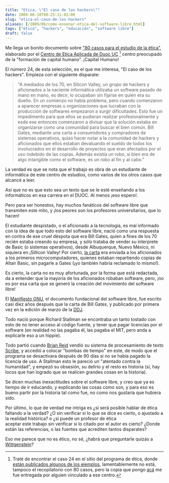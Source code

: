 ```yaml
---
title: "Etica, \"El caso de los hackers\""
date: 2009-06-18T08:25:11-03:00
slug: "etica-el-caso-de-los-hackers"
aliases: [/2009/06/como-ensenar-etica-del-software-libre.html]
tags: ["ética", "hackers", "educación", "software libre"]
draft: false
---
```

Me llega un bonito documento sobre 
["80 casos para el estudio de la ética"](80-Casos.pdf), elaborado por el
[Centro de Etica Aplicada de Duoc UC](http://etica.duoc.cl/index.php)
[^1] centro preocupado de la "formación de capital humano". 
¡Capital Humano!

El número 24, de esta selección, es el que me interesa, "El caso de los
hackers". Empieza con el siguiente disparate:

> "A mediados de los 70, en Silicon Valley, un grupo de hackers y
aficionados a la naciente informática utilizaba un software pasado de
mano en mano, es decir, lo ocupaban sin fijarse en quién era su dueño.
En un comienzo no había problema, pero cuando comenzaron a aparecer
empresas u organizaciones que lucraban con la producción de softwares
empezaron a surgir dificultades. Esto fue un impedimento para que ellos
se pudieran realizar profesionalmente y esde ese entonces comenzaron a
divisar que la solución estaba en organizarse como una comunidad para
buscar el bien común. Bill Gates, mediante una carta a consumidores y
compradores de sistemas operativos, quiso hacer notar a la comunidad de
hackers y aficionados que ellos estaban devaluando el sueldo de todos
los involucrados en el desarrollo de proyectos que eran afectados por el
uso indebido de las copias. Además existía un robo, si bien era de algo
intangible como el software, es un robo al fin y al cabo."


La verdad es que se nota que el trabajo es obra de un estudiante de
informática de este centro de estudios, como varios de los otros casos
que alcancé a leer.

Así que no es que esto sea un texto que se le esté enseñando a los
informáticos en esa carrera en el DUOC. Al menos ¡eso espero!.

Pero para ser honestos, hay muchos fanáticos del software libre que
transmiten este mito, y ¡los peores son los profesores universitarios,
que lo hacen!

El estudiante despistado, o el aficionado a la tecnología, es mal
informado con la idea de que todo esto del software libre, nació como
una respuesta en contra de ese cruel déspota que era Bill Gates, quien a
fines de los 70 recién estaba creando su empresa, y sólo trataba de
vender su interprete de Basic (o sistemas operativos), desde
Albuquerque, Nuevo México, ni siquiera en ¡Sillicon Valley! Por cierto,
[la carta](http://www.blinkenlights.com/classiccmp/gateswhine.html) era
enviada a los aficionados a los primeros microcomputadores, quienes
estaban repartiendo copias de Altair Basic, sin pagarle a Gates (¡yo
también habría reclamado lo mismo!).

Es cierto, la carta no es muy afortunada, por la forma que está
redactada, da a entender que la mayoría de los aficionados robaban
software, pero, ¡no es por esa carta que se generó la creación del
movimiento del software libre!

El [Manifiesto GNU](http://www.gnu.org/gnu/manifesto.html), el documento
fundacional del software libre, fue escrito casi diez años después que
la carta de Bill Gates, y publicado por primera vez en la edición de
marzo de la [DDJ](http://www.ddj.com/).

Todo nació porque Richard Stallman se encontraba un tanto tostado con
esto de no tener acceso al código fuente, y tener que pagar licencias
por el software (en realidad no las pagaba él, las pagaba el MIT, pero
anda a explicarle eso a un hippie).

Todo partió cuando [Brian Reid](http://justus.anglican.org/reid.html)
vendió su sistema de procesamiento de texto
[Scribe](http://en.wikipedia.org/wiki/Scribe_(word_processing)), y
accedió a colocar "bombas de tiempo" en este, de modo que el programa
se desactivara después de 90 días si no se había pagado la licencia de
uso. A Stallman esto le pareció un "atentado contra la humanidad", y
empezó su obsesión, su delirio y el resto es historia (sí, hay locos que
han logrado que se realicen grandes cosas en la historia).

Se dicen muchas inexactitudes sobre el software libre, y creo que ya es
tiempo de ir educando, y explicando las cosas como son, y para eso es
bueno partir por la historia tal como fue, no como nos gustaría que
hubiera sido.

Por último, lo que de verdad me intriga es ¿si será posible hablar de
ética faltando a la verdad? ¿O sin verificar si lo que se dice es
cierto, o ajustado a la realidad histórica? o ¿si puede un profesor de
ética\
aceptar este trabajo sin verificar si lo citado por el autor es cierto?
¿Donde están las referencias, o las fuentes que acrediten tantos
disparates?

Eso me parece que no es ético, no sé, ¿habrá que preguntarle quizás a
[Wittgenstein](http://www.philosophia.cl/biblioteca/Wittgenstein/conferencia.pdf)?

[^1]: Traté de encontrar el caso 24 en el sitio del programa de ética,
donde [están publicados algunos de los ejemplos](http://etica.duoc.cl/casos.html), lamentablemente no está,
tampoco el recopilatorio con 80 casos, pero la copia que pongo
[acá](80-Casos.pdf) me fue entregada por alguien vinculado a ese centro.
